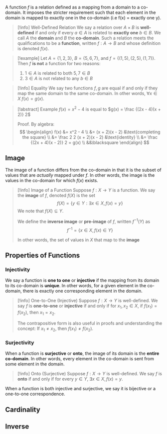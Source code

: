 A function $f$ is a relation defined as a mapping from a domain to a co-domain. It imposes the stricter requirement such that each element in the domain is mapped to exactly one in the co-domain (i.e f(x) = exactly one y).

> [!info] Well-Defined Relation
> We say a relation over $A \times B$ is **well-defined** if and only if every $a \in A$ is related to **exactly one** $b \in B$. We call $A$ the **domain** and $B$ the **co-domain**. Such a relation meets the qualifications to be a **function**, written $f : A \to B$ and whose definition is denoted $f(x)$. 

> [!example]
> Let $A = \{ 1, 2, 3 \}$, $B = \{ 5, 6, 7\}$, and $f = \{ (1, 5), (2, 5),(1, 7) \}$. Then $f$ **is not** a function for two reasons:
> 
> 1. $1 \in A$ is related to both $5, 7 \in B$
> 2. $3 \in A$ is not related to any $b \in B$

> [!info] Equality
> We say two functions $f, g$ are equal if and only if they map the same domain to the same co-domain. In other words, $\forall x \in X \; f(x) = g(x)$.

> [!abstract] Example
> $f(x) = x^2 - 4$ is equal to $g(x) = \frac {(2x - 4)(x + 2)} 2$
> 
> Proof.
> By algebra:
> $$
> \begin{align}
> f(x) &= x^2 - 4 \\
> &= (x + 2)(x - 2) &\text{completing the square} \\
> &= \frac 2 2 (x + 2)(x - 2) &\text{identity} \\
> &= \frac {(2x + 4)(x - 2)} 2 = g(x) \\
> &&\blacksquare
> \end{align}
> $$

## Image

The image of a function differs from the co-domain in that it is the subset of values that are *actually* mapped under $f$. In other words, the image is the values in the co-domain for which $f(x)$ exists.

> [!info] Image of a Function
> Suppose $f : X \to Y$ is a function. We say the **image** of $f$, denoted $f(X)$ is the set
> $$
> f(X) = \{ y \in Y : \exists x \in X, f(x) = y \}
> $$
> We note that $f(X) \subseteq Y$.
> 
> We define the **inverse image** or **pre-image** of $f$, written $f^{-1}(Y)$ as
> $$
> f^{-1} = \{ x \in X, f(x) \in Y \}
> $$
> 
> In other words, the set of values in $X$ that map to the **image**

## Properties of Functions

### Injectivity

We say a function is **one to one** or **injective** if the mapping from its domain to its co-domain is **unique**. In other words, for a given element in the co-domain, there is exactly one corresponding element in the domain.

> [!info] One-to-One (Injective)
> Suppose $f: X \to Y$ is well-defined. We say $f$ is **one-to-one** or **injective** if and only if for $x_1, x_2 \in X$, if $f(x_1) = f(x_2)$, then $x_1 = x_2$.
> 
> The contrapositive form is also useful in proofs and understanding the concept:
> If $x_1 \neq x_2$, then $f(x_1) \neq f(x_2)$.

### Surjectivity

When a function is **surjective** or **onto**, the image of its domain is the **entire co-domain**. In other words, every element in the co-domain is sent from some element in the domain.

> [!info] Onto (Surjective)
> Suppose $f: X \to Y$ is well-defined. We say $f$ is **onto** if and only if for every $y \in Y, \; \exists x \in X, f(x) = y$.

When a function is both injective and surjective, we say it is bijective or a one-to-one correspondence.

## Cardinality

## Inverse
